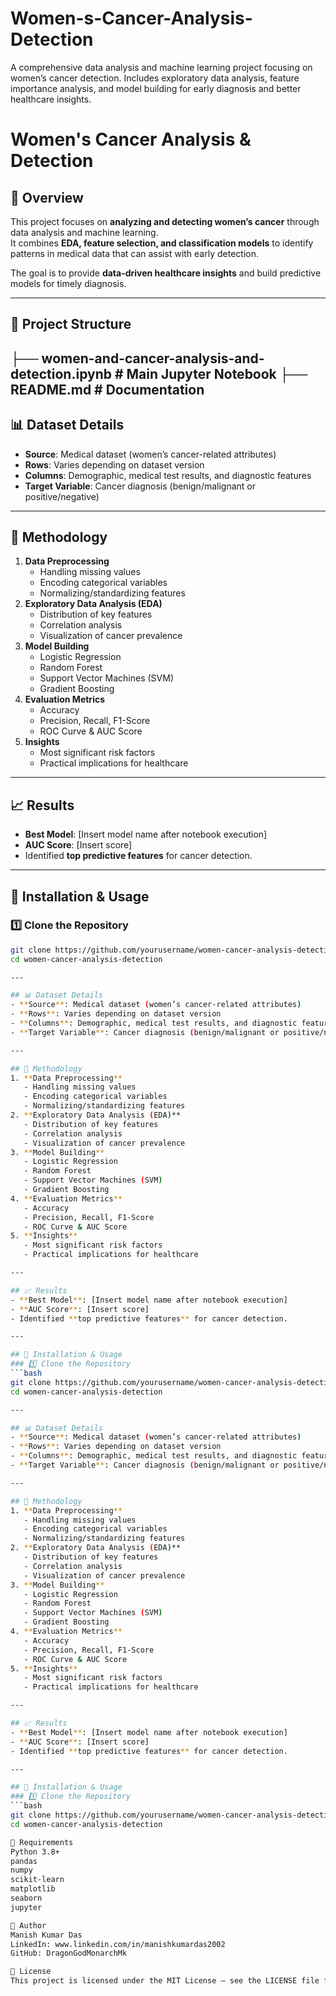 # Women-s-Cancer-Analysis-Detection
A comprehensive data analysis and machine learning project focusing on women’s cancer detection. Includes exploratory data analysis, feature importance analysis, and model building for early diagnosis and better healthcare insights.
# Women's Cancer Analysis & Detection

## 📌 Overview
This project focuses on **analyzing and detecting women’s cancer** through data analysis and machine learning.  
It combines **EDA, feature selection, and classification models** to identify patterns in medical data that can assist with early detection.

The goal is to provide **data-driven healthcare insights** and build predictive models for timely diagnosis.

---

## 📂 Project Structure
├── women-and-cancer-analysis-and-detection.ipynb # Main Jupyter Notebook
├── README.md # Documentation
---

## 📊 Dataset Details
- **Source**: Medical dataset (women’s cancer-related attributes)
- **Rows**: Varies depending on dataset version
- **Columns**: Demographic, medical test results, and diagnostic features
- **Target Variable**: Cancer diagnosis (benign/malignant or positive/negative)

---

## 🧠 Methodology
1. **Data Preprocessing**
   - Handling missing values
   - Encoding categorical variables
   - Normalizing/standardizing features
2. **Exploratory Data Analysis (EDA)**
   - Distribution of key features
   - Correlation analysis
   - Visualization of cancer prevalence
3. **Model Building**
   - Logistic Regression
   - Random Forest
   - Support Vector Machines (SVM)
   - Gradient Boosting
4. **Evaluation Metrics**
   - Accuracy
   - Precision, Recall, F1-Score
   - ROC Curve & AUC Score
5. **Insights**
   - Most significant risk factors
   - Practical implications for healthcare

---

## 📈 Results
- **Best Model**: [Insert model name after notebook execution]
- **AUC Score**: [Insert score]
- Identified **top predictive features** for cancer detection.

---

## 🚀 Installation & Usage
### 1️⃣ Clone the Repository
```bash
git clone https://github.com/yourusername/women-cancer-analysis-detection.git
cd women-cancer-analysis-detection

---

## 📊 Dataset Details
- **Source**: Medical dataset (women’s cancer-related attributes)
- **Rows**: Varies depending on dataset version
- **Columns**: Demographic, medical test results, and diagnostic features
- **Target Variable**: Cancer diagnosis (benign/malignant or positive/negative)

---

## 🧠 Methodology
1. **Data Preprocessing**
   - Handling missing values
   - Encoding categorical variables
   - Normalizing/standardizing features
2. **Exploratory Data Analysis (EDA)**
   - Distribution of key features
   - Correlation analysis
   - Visualization of cancer prevalence
3. **Model Building**
   - Logistic Regression
   - Random Forest
   - Support Vector Machines (SVM)
   - Gradient Boosting
4. **Evaluation Metrics**
   - Accuracy
   - Precision, Recall, F1-Score
   - ROC Curve & AUC Score
5. **Insights**
   - Most significant risk factors
   - Practical implications for healthcare

---

## 📈 Results
- **Best Model**: [Insert model name after notebook execution]
- **AUC Score**: [Insert score]
- Identified **top predictive features** for cancer detection.

---

## 🚀 Installation & Usage
### 1️⃣ Clone the Repository
```bash
git clone https://github.com/yourusername/women-cancer-analysis-detection.git
cd women-cancer-analysis-detection

---

## 📊 Dataset Details
- **Source**: Medical dataset (women’s cancer-related attributes)
- **Rows**: Varies depending on dataset version
- **Columns**: Demographic, medical test results, and diagnostic features
- **Target Variable**: Cancer diagnosis (benign/malignant or positive/negative)

---

## 🧠 Methodology
1. **Data Preprocessing**
   - Handling missing values
   - Encoding categorical variables
   - Normalizing/standardizing features
2. **Exploratory Data Analysis (EDA)**
   - Distribution of key features
   - Correlation analysis
   - Visualization of cancer prevalence
3. **Model Building**
   - Logistic Regression
   - Random Forest
   - Support Vector Machines (SVM)
   - Gradient Boosting
4. **Evaluation Metrics**
   - Accuracy
   - Precision, Recall, F1-Score
   - ROC Curve & AUC Score
5. **Insights**
   - Most significant risk factors
   - Practical implications for healthcare

---

## 📈 Results
- **Best Model**: [Insert model name after notebook execution]
- **AUC Score**: [Insert score]
- Identified **top predictive features** for cancer detection.

---

## 🚀 Installation & Usage
### 1️⃣ Clone the Repository
```bash
git clone https://github.com/yourusername/women-cancer-analysis-detection.git
cd women-cancer-analysis-detection

📌 Requirements
Python 3.8+
pandas
numpy
scikit-learn
matplotlib
seaborn
jupyter

👤 Author
Manish Kumar Das
LinkedIn: www.linkedin.com/in/manishkumardas2002
GitHub: DragonGodMonarchMk

📜 License
This project is licensed under the MIT License — see the LICENSE file for details.

